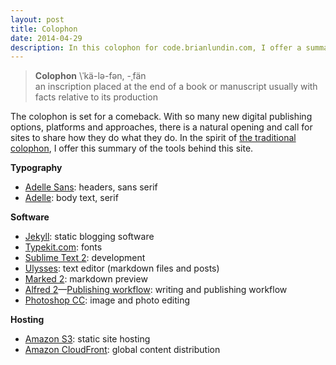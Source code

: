```yaml
---
layout: post
title: Colophon
date: 2014-04-29
description: In this colophon for code.brianlundin.com, I offer a summary of the tools that I use to build and run this website.
---
```


> **Colophon** \ˈkä-lə-fən, -ˌfän\
> an inscription placed at the end of a book or manuscript usually with facts relative to its production

The colophon is set for a comeback. With so many new digital publishing options, platforms and approaches, there is a natural opening and call for sites to share how they do what they do. In the spirit of [the traditional colophon](http://en.wikipedia.org/wiki/Colophon_(publishing)), I offer this summary of the tools behind this site.

**Typography**

* [Adelle Sans](http://www.type-together.com/Adelle%20Sans): headers, sans serif
* [Adelle](http://www.type-together.com/Adelle): body text, serif

**Software**

* [Jekyll](http://jekyllrb.com): static blogging software
* [Typekit.com](https://typekit.com): fonts
* [Sublime Text 2](http://www.sublimetext.com/2): development
* [Ulysses](http://www.ulyssesapp.com/): text editor (markdown files and posts)
* [Marked 2](http://marked2app.com): markdown preview
* [Alfred 2](http://www.alfredapp.com)—[Publishing workflow](https://github.com/dougrice/jekyll-alfred2): writing and publishing workflow
* [Photoshop CC](http://www.photoshop.com/products/photoshop): image and photo editing

**Hosting**

* [Amazon S3](http://aws.amazon.com/s3/): static site hosting
* [Amazon CloudFront](http://aws.amazon.com/cloudfront/): global content distribution
